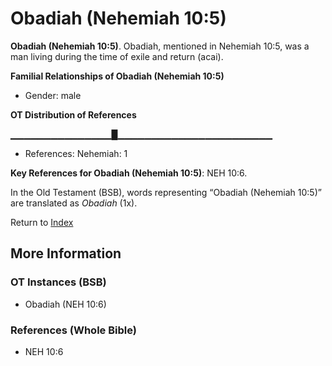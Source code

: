 # Obadiah (Nehemiah 10:5)
**Obadiah (Nehemiah 10:5)**. 
Obadiah, mentioned in Nehemiah 10:5, was a man living during the time of exile and return (acai). 




**Familial Relationships of Obadiah (Nehemiah 10:5)**


* Gender: male


**OT Distribution of References**

▁▁▁▁▁▁▁▁▁▁▁▁▁▁▁█▁▁▁▁▁▁▁▁▁▁▁▁▁▁▁▁▁▁▁▁▁▁▁
* References: Nehemiah: 1



**Key References for Obadiah (Nehemiah 10:5)**: 
NEH 10:6. 


In the Old Testament (BSB), words representing “Obadiah (Nehemiah 10:5)” are translated as 
*Obadiah* (1x). 




Return to [Index](00-Index.md)

## More Information

### OT Instances (BSB)

* Obadiah (NEH 10:6)



### References (Whole Bible)

* NEH 10:6



